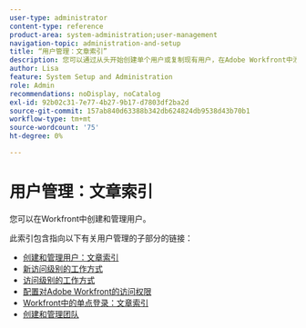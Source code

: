 ```yaml
---
user-type: administrator
content-type: reference
product-area: system-administration;user-management
navigation-topic: administration-and-setup
title: “用户管理：文章索引”
description: 您可以通过从头开始创建单个用户或复制现有用户，在Adobe Workfront中添加用户。
author: Lisa
feature: System Setup and Administration
role: Admin
recommendations: noDisplay, noCatalog
exl-id: 92b02c31-7e77-4b27-9b17-d7803df2ba2d
source-git-commit: 157ab840d63388b342db624824db9538d43b70b1
workflow-type: tm+mt
source-wordcount: '75'
ht-degree: 0%

---
```


# 用户管理：文章索引

<!-- Audited: 12/2023 -->

您可以在Workfront中创建和管理用户。

此索引包含指向以下有关用户管理的子部分的链接：

* [创建和管理用户：文章索引](../../administration-and-setup/add-users/create-and-manage-users/create-and-manage-users.md)
* [新访问级别的工作方式](/help/quicksilver/administration-and-setup/add-users/how-access-levels-work/access-levels-toc.md)
* [访问级别的工作方式](../../administration-and-setup/add-users/access-levels-and-object-permissions/access-levels.md)
* [配置对Adobe Workfront的访问权限](../../administration-and-setup/add-users/configure-and-grant-access/configure-access.md)
* [Workfront中的单点登录：文章索引](../../administration-and-setup/add-users/single-sign-on/single-sign-on.md)
* [创建和管理团队](../../administration-and-setup/add-users/create-and-manage-teams/create-and-manage-teams.md)
